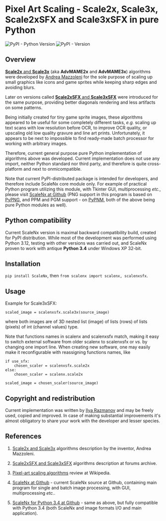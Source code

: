 # Pixel Art Scaling - Scale2x, Scale3x, Scale2xSFX and Scale3xSFX in pure Python

![PyPI - Python Version](https://img.shields.io/pypi/pyversions/scalenx) ![PyPI - Version](https://img.shields.io/pypi/v/scalenx)

## Overview

[**Scale2x** and **Scale3x**](https://github.com/amadvance/scale2x) (aka **AdvMAME2x** and **AdvMAME3x**) algorithms were developed by [Andrea Mazzoleni](https://www.scale2x.it/) for the sole purpose of scaling up small graphics like icons and game sprites while keeping sharp edges and avoiding blurs.

Later on versions called [**Scale2xSFX** and **Scale3xSFX**](https://web.archive.org/web/20160527015550/https://libretro.com/forums/archive/index.php?t-1655.html) were introduced for the same purpose, providing better diagonals rendering and less artifacts on some patterns.

Being initially created for tiny game sprite images, these algorithms appeared to be useful for some completely different tasks, *e.g.* scaling up text scans with low resolution before OCR, to improve OCR quality, or upscaling old low quality gravure and line art prints. Unfortunately, it appears to be next to impossible to find ready-made batch processor for working with arbitrary images.

Therefore, current general purpose pure Python implementation of algorithms above was developed. Current implementation does not use any import, neither Python standard nor third party, and therefore is quite cross-platform and next to onmicompatible.

Note that current PyPI-distributed package is intended for developers, and therefore include ScaleNx core module only. For example of practical Python program utilizing this module, with Tkinter GUI, multiprocessing *etc.*, please visit [ScaleNx at Github](https://github.com/Dnyarri/PixelArtScaling) (PNG support in this program is based on [PyPNG](https://gitlab.com/drj11/pypng), and PPM and PGM support - on [PyPNM](https://pypi.org/project/PyPNM/), both of the above being pure Python modules as well).

## Python compatibility

Current ScaleNx version is maximal backward compatibility build, created for PyPI distribution. While most of the development was performed using Python 3.12, testing with other versions was carried out, and ScaleNx proven to work with antique **Python 3.4** under Windows XP 32-bit.

## Installation

`pip install ScaleNx`, then `from scalenx import scalenx, scalenxsfx`.

## Usage

Example for Scale3xSFX:

    scaled_image = scalenxsfx.scale3x(source_image)

where both images are of 3D nested list (image) of lists (rows) of lists (pixels) of int (channel values) type.

Note that functions names in scalenx and scalenxsfx match, making it easy to switch external software from older scalenx to scalenxsfx or *vs.* by changing one import line. When creating new software, one may easily make it reconfigurable with reassigning functions names, like

    if use_sfx:
        chosen_scaler = scalenxsfx.scale2x
    else:
        chosen_scaler = scalenx.scale2x

    scaled_image = chosen_scaler(source_image)

## Copyright and redistribution

Current implementation was written by [Ilya Razmanov](https://dnyarri.github.io/) and may be freely used, copied and improved. In case of making substantial improvements it's almost obligatory to share your work with the developer and lesser species.

## References

1. [Scale2x and Scale3x](https://www.scale2x.it/algorithm) algorithms description by the inventor, Andrea Mazzoleni.

2. [Scale2xSFX and Scale3xSFX](https://web.archive.org/web/20160527015550/https://libretro.com/forums/archive/index.php?t-1655.html) algorithms description at forums archive.

3. [Pixel-art scaling algorithms](https://en.wikipedia.org/wiki/Pixel-art_scaling_algorithms) review at Wikipedia.

4. [ScaleNx at Github](https://github.com/Dnyarri/PixelArtScaling/) - current ScaleNx source at Github, containing main program for single and batch image processing, with GUI, multiprocessing *etc.*.

5. [ScaleNx for Python 3.4 at Github](https://github.com/Dnyarri/PixelArtScaling/tree/py34) - same as above, but fully compatible with Python 3.4 (both ScaleNx and image formats I/O and main application).
